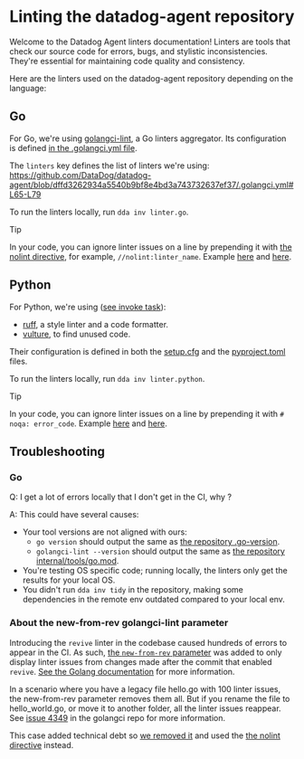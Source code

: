 # Linting the datadog-agent repository

Welcome to the Datadog Agent linters documentation! Linters are tools that check our source code for errors, bugs, and stylistic inconsistencies. They're essential for maintaining code quality and consistency.

<!-- Those linters are running in the CI as required checks. -->

Here are the linters used on the datadog-agent repository depending on the language:

## Go

For Go, we're using [golangci-lint](https://golangci-lint.run/), a Go linters aggregator. Its configuration is defined [in the .golangci.yml file](https://github.com/DataDog/datadog-agent/blob/main/.golangci.yml).

The `linters` key defines the list of linters we're using:
https://github.com/DataDog/datadog-agent/blob/dffd3262934a5540b9bf8e4bd3a743732637ef37/.golangci.yml#L65-L79

To run the linters locally, run `dda inv linter.go`.

> [!TIP]
> In your code, you can ignore linter issues on a line by prepending it with [the nolint directive](https://golangci-lint.run/usage/false-positives/#nolint-directive), for example,  `//nolint:linter_name`.
> Example [here](https://github.com/DataDog/datadog-agent/blob/dffd3262934a5540b9bf8e4bd3a743732637ef37/cmd/agent/common/import.go/#L252) and [here](https://github.com/DataDog/datadog-agent/blob/dffd3262934a5540b9bf8e4bd3a743732637ef37/cmd/agent/common/misconfig/global.go/#L27-L32).


## Python

For Python, we're using ([see invoke task](https://github.com/DataDog/datadog-agent/blob/dffd3262934a5540b9bf8e4bd3a743732637ef37/tasks/linter_tasks.py/#L17-L33)):
- [ruff](https://github.com/astral-sh/ruff), a style linter and a code formatter.
- [vulture](https://github.com/jendrikseipp/vulture), to find unused code.

Their configuration is defined in both the [setup.cfg](https://github.com/DataDog/datadog-agent/blob/dffd3262934a5540b9bf8e4bd3a743732637ef37/setup.cfg) and the [pyproject.toml](https://github.com/DataDog/datadog-agent/blob/dffd3262934a5540b9bf8e4bd3a743732637ef37/pyproject.toml) files.

To run the linters locally, run `dda inv linter.python`.

> [!TIP]
> In your code, you can ignore linter issues on a line by prepending it with `# noqa: error_code`.
> Example [here](https://github.com/DataDog/datadog-agent/blob/dffd3262934a5540b9bf8e4bd3a743732637ef37/tasks/new_e2e_tests.py/#L40-L42) and [here](https://github.com/DataDog/datadog-agent/blob/dffd3262934a5540b9bf8e4bd3a743732637ef37/tasks/release.py/#L257).

## Troubleshooting

### Go

Q: I get a lot of errors locally that I don't get in the CI, why ?

A: This could have several causes:
- Your tool versions are not aligned with ours:
    - `go version` should output the same as [the repository .go-version](https://github.com/DataDog/datadog-agent/blob/dffd3262934a5540b9bf8e4bd3a743732637ef37/.go-version).
    - `golangci-lint --version` should output the same as [the repository internal/tools/go.mod](https://github.com/DataDog/datadog-agent/blob/dffd3262934a5540b9bf8e4bd3a743732637ef37/internal/tools/go.mod/#L8).
- You're testing OS specific code; running locally, the linters only get the results for your local OS.
- You didn't run `dda inv tidy` in the repository, making some dependencies in the remote env outdated compared to your local env.

### About the new-from-rev golangci-lint parameter

Introducing the `revive` linter in the codebase caused hundreds of errors to appear in the CI. As such, [the `new-from-rev` parameter](https://github.com/DataDog/datadog-agent/blob/fcb19ce078e7969d285565beec5d374c5fd623e1/.golangci.yml#L65-L68) was added to only display linter issues from changes made after the commit that enabled `revive`. [See the Golang documentation](https://golangci-lint.run/usage/faq/#how-to-integrate-golangci-lint-into-large-project-with-thousands-of-issues) for more information.

In a scenario where you have a legacy file hello.go with 100 linter issues, the new-from-rev parameter removes them all. But if you rename the file to hello_world.go, or move it to another folder, all the linter issues reappear. See [issue 4349](https://github.com/golangci/golangci-lint/issues/4349) in the golangci repo for more information.

This case added technical debt so [we removed it](https://github.com/DataDog/datadog-agent/pull/21266) and used the [the nolint directive](https://golangci-lint.run/usage/false-positives/#nolint-directive) instead.

